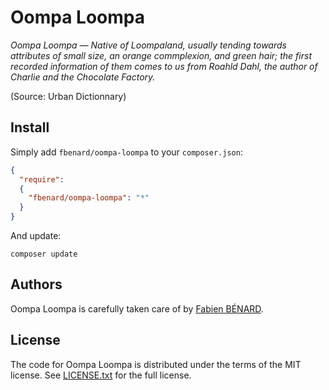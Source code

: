 # Oompa Loompa

>
_Oompa Loompa — Native of Loompaland, usually tending towards attributes of small size, an orange commplexion, and green hair; the first recorded information of them comes to us from Roahld Dahl, the author of Charlie and the Chocolate Factory._

>
(Source: Urban Dictionnary)


## Install

Simply add `fbenard/oompa-loompa` to your `composer.json`:

```json
{
  "require": 
  {
    "fbenard/oompa-loompa": "*"
  }
}
```

And update:

```
composer update
```


## Authors

Oompa Loompa is carefully taken care of by [Fabien BÉNARD](http://fabienbenard.com).


## License

The code for Oompa Loompa is distributed under the terms of the MIT license. See [LICENSE.txt](LICENSE.txt) for the full license.

